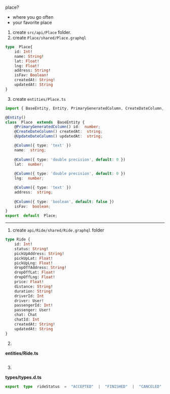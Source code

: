 place?
- where you go often
- your favorite place

1.  create `src/api/Place` folder.
2. create `Place/shared/Place.graphql`

```graphql
type  Place{
	id: Int!
	name: String!
	lat: Float!
	lng: Float!
	address: String!
	isFav: Boolean!
	createdAt: String!
	updatedAt: String
}
```
3. create `entities/Place.ts`

```typescript
import { BaseEntity, Entity, PrimaryGeneratedColumn, CreateDateColumn, UpdateDateColumn, Column } from  'typeorm';

@Entity()
class  Place  extends  BaseEntity {
	@PrimaryGeneratedColumn() id:  number;
	@CreateDateColumn() createdAt:  string;
	@UpdateDateColumn() updatedAt:  string;

	@Column({ type: 'text' })
	name:  string;
  
	@Column({ type: 'double precision', default: 0 })
	lat:  number;
	
	@Column({ type: 'double precision', default: 0 })
	lng:  number;

	@Column({ type: 'text' })
	address:  string;
	
	@Column({ type: 'boolean', default: false })
	isFav:  boolean;
}
export  default  Place;
```

----------
1. create `api/Ride/shared/Ride.graphql` folder
```graphql
type Ride {
	id: Int!
	status: String!
	pickUpAddress: String!
	pickUpLat: Float!
	pickUpLng: Float!
	dropOffAddress: String!
	dropOffLat: Float!
	dropOffLng: Float!
	price: Float!
	distance: String!
	duration: String!
	driverId: Int
	driver: User!
	passengerId: Int!
	passenger: User!
	chat: Chat
	chatId: Int
	createdAt: String!
	updatedAt: String
}
```
2. 
**entities/Ride.ts**
```typescript

```
3. 
**types/types.d.ts**
```typescript
export  type  rideStatus  =  "ACCEPTED"  |  "FINISHED"  |  "CANCELED"  |  "REQUESTING"  |  "ONROUTE";
```
<!--stackedit_data:
eyJoaXN0b3J5IjpbLTg4MjMyNzA3MiwtNDQ4MDE2OTIzLC03OD
g2ODg0MjJdfQ==
-->